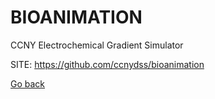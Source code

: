 # BIOANIMATION
 
 CCNY Electrochemical Gradient Simulator
 
 SITE: https://github.com/ccnydss/bioanimation

 [Go back](https://portable-linux-apps.github.io/apps.html)
